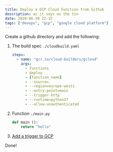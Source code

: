 ```yaml
---
title: Deploy a GCP Cloud Function from Github
description: as it says on the tin
date: 2020-06-30 22:15
tags: ["devops", "gcp", "google cloud platform"]
---
```


Create a github directory and add the following:

1. The build spec `./cloudbuild.yaml`

   ```yaml
   steps:
     - name: "gcr.io/cloud-builders/gcloud"
       args:
         - functions
         - deploy
         - [function_name]
         - --source=.
         - --region=europe-west1
         - --entry-point=main
         - --trigger-http
         - --runtime=python37
         - --allow-unauthenticated
   ```

1. Function `./main.py`

   ```py
   def main ():
       return "hello"
   ```

1. [Add a trigger to GCP](https://console.cloud.google.com/cloud-build/triggers)

Done!
